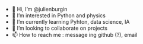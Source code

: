 - 👋 Hi, I’m @julienburgin
- 👀 I’m interested in Python and physics
- 🌱 I’m currently learning Pyhton, data science, IA
- 💞️ I’m looking to collaborate on projects
- 📫 How to reach me : message ing github (?), email

<!---
julienburgin/julienburgin is a ✨ special ✨ repository because its `README.md` (this file) appears on your GitHub profile.
You can click the Preview link to take a look at your changes.
--->
